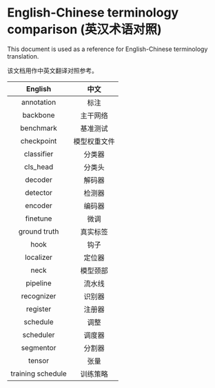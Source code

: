# English-Chinese terminology comparison (英汉术语对照)

This document is used as a reference for English-Chinese terminology translation.

该文档用作中英文翻译对照参考。

|      English      |     中文     |
| :---------------: | :----------: |
|    annotation     |     标注     |
|     backbone      |   主干网络   |
|     benchmark     |   基准测试   |
|    checkpoint     | 模型权重文件 |
|    classifier     |    分类器    |
|     cls_head      |    分类头    |
|      decoder      |    解码器    |
|     detector      |    检测器    |
|      encoder      |    编码器    |
|     finetune      |     微调     |
|   ground truth    |   真实标签   |
|       hook        |     钩子     |
|     localizer     |    定位器    |
|       neck        |   模型颈部   |
|     pipeline      |    流水线    |
|    recognizer     |    识别器    |
|     register      |    注册器    |
|     schedule      |     调整     |
|     scheduler     |    调度器    |
|     segmentor     |    分割器    |
|      tensor       |     张量     |
| training schedule |   训练策略   |
